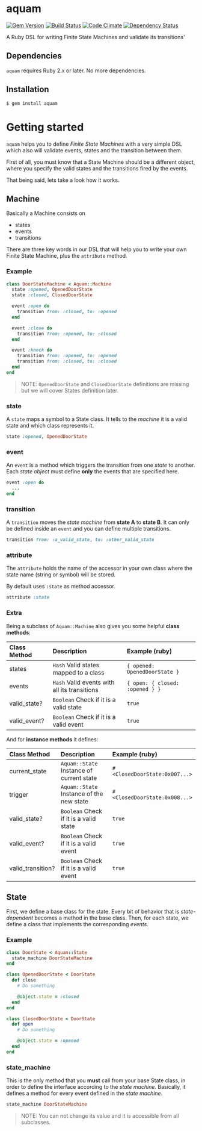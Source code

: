 # aquam
[![Gem Version](https://badge.fury.io/rb/aquam.png)](http://badge.fury.io/rb/aquam)
[![Build Status](https://travis-ci.org/emancu/aquam.svg)](https://travis-ci.org/emancu/aquam)
[![Code Climate](https://codeclimate.com/github/emancu/aquam/badges/gpa.svg)](https://codeclimate.com/github/emancu/aquam)
[![Dependency Status](https://gemnasium.com/emancu/aquam.svg)](https://gemnasium.com/emancu/aquam)

A Ruby DSL for writing Finite State Machines and validate its transitions'

## Dependencies

`aquam` requires Ruby 2.x or later. No more dependencies.

## Installation

    $ gem install aquam

# Getting started

`aquam` helps you to define _Finite State Machines_ with a very simple DSL which
also will validate events, states and the transition between them.

First of all, you must know that a State Machine should be a different object,
where you specify the valid states and the transitions fired by the events.

That being said, lets take a look how it works.

## Machine

Basically a Machine consists on

- states
- events
- transitions

There are three key words in our DSL that will help you to write your
own Finite State Machine, plus the `attribute` method.

### Example

```ruby
class DoorStateMachine < Aquam::Machine
  state :opened, OpenedDoorState
  state :closed, ClosedDoorState

  event :open do
    transition from: :closed, to: :opened
  end

  event :close do
    transition from: :opened, to: :closed
  end

  event :knock do
    transition from: :opened, to: :opened
    transition from: :closed, to: :closed
  end
end
```

> NOTE: `OpenedDoorState` and `ClosedDoorState` definitions are missing but
> we will cover States definition later.

### state

A `state` maps a symbol to a State class.
It tells to the _machine_ it is a valid state and which class represents it.

```ruby
state :opened, OpenedDoorState
```

### event

An `event` is a method which triggers the transition from one _state_ to another.
Each _state object_ must define **only** the events that are specified here.

```ruby
event :open do
  ...
end
```

### transition

A `transition` moves the _state machine_ from **state A** to **state B**.
It can only be defined inside an `event` and you can define multiple transitions.

```ruby
transition from: :a_valid_state, to: :other_valid_state
```

### attribute

The `attribute` holds the name of the accessor in your own class where
the state name (string or symbol) will be stored.

By default uses `:state` as method accessor.

```ruby
attribute :state
```

### Extra

Being a subclass of `Aquam::Machine` also gives you some helpful **class methods**:

| Class Method | Description                                      | Example (ruby)                  |
|:-------------|:-------------------------------------------------|:--------------------------------|
| states       | `Hash` Valid states mapped to a class            | `{ opened: OpenedDoorState }`   |
| events       | `Hash` Valid events with all its transitions     | `{ open: { closed: :opened } }` |
| valid_state? | `Boolean` Check if it is a valid state           | `true`                          |
| valid_event? | `Boolean` Check if it is a valid event           | `true`                          |

And for **instance methods** it defines:

| Class Method      | Description                              | Example (ruby)                |
|:------------------|:-----------------------------------------|:------------------------------|
| current_state     | `Aquam::State` Instance of current state | `#<ClosedDoorState:0x007...>` |
| trigger           | `Aquam::State` Instance of the new state | `#<ClosedDoorState:0x008...>` |
| valid_state?      | `Boolean` Check if it is a valid state   | `true`                        |
| valid_event?      | `Boolean` Check if it is a valid event   | `true`                        |
| valid_transition? | `Boolean` Check if it is a valid event   | `true`                        |


## State

First, we define a base class for the state.
Every bit of behavior that is *state-dependent* becomes a method in the base class.
Then, for each state, we define a class that implements the corresponding _events_.

### Example

```ruby
class DoorState < Aquam::State
  state_machine DoorStateMachine
end

class OpenedDoorState < DoorState
  def close
    # Do something

    @object.state = :closed
  end
end

class ClosedDoorState < DoorState
  def open
    # Do something

    @object.state = :opened
  end
end
```

### state_machine

This is the only method that you **must** call from your base State class,
in order to define the interface according to the _state machine_.
Basically, it defines a method for every event defined in the _state machine_.

```ruby
state_machine DoorStateMachine
```
> NOTE: You can not change its value and it is accessible from all subclasses.
